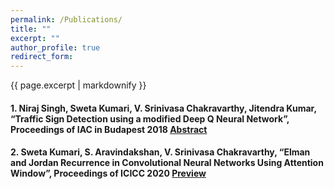 ```yaml
---
permalink: /Publications/
title: ""
excerpt: ""
author_profile: true
redirect_form:
---
```


{{ page.excerpt | markdownify }}

#### 1. Niraj Singh, Sweta Kumari, V. Srinivasa Chakravarthy, Jitendra Kumar, “Traffic Sign Detection using a modified Deep Q Neural Network”, Proceedings of IAC in Budapest 2018 [Abstract](https://drive.google.com/file/d/0B44RoD4y5Eo4VDhLZ1Y4MUNYNHEyNmd3SWNxVnBxUFhrbzg0/view)

#### 2. Sweta Kumari, S. Aravindakshan, V. Srinivasa Chakravarthy, “Elman and Jordan Recurrence in Convolutional Neural Networks Using Attention Window”, Proceedings of ICICC 2020 [Preview](https://www.springer.com/gp/book/9789811551123)


